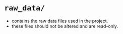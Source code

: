 # `raw_data/`

* contains the raw data files used in the project.
* these files should not be altered and are read-only.
